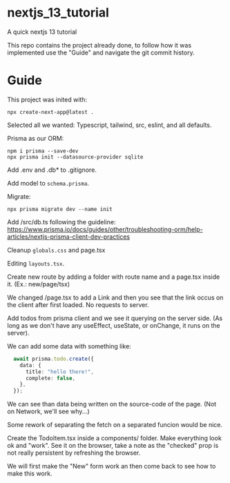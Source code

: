 # nextjs_13_tutorial
A quick nextjs 13 tutorial

This repo contains the project already done, to follow how it was
implemented use the "Guide" and navigate the git commit history.


# Guide
This project was inited with:
```
npx create-next-app@latest .
```

Selected all we wanted: Typescript, tailwind, src, eslint, and all defaults.


Prisma as our ORM:
```
npm i prisma --save-dev
npx prisma init --datasource-provider sqlite
```

Add .env  and .db* to .gitignore.

Add model to `schema.prisma`.

Migrate:
```
npx prisma migrate dev --name init
```

Add /src/db.ts following the guideline:
https://www.prisma.io/docs/guides/other/troubleshooting-orm/help-articles/nextjs-prisma-client-dev-practices


Cleanup `globals.css` and page.tsx


Editing `layouts.tsx`.

Create new route by adding a folder with route name and a page.tsx inside it.
(Ex.: new/page/tsx)


We changed /page.tsx to add a Link and then you see that the link
occus on the client after first loaded. No requests to server.


Add todos from prisma client and we see it querying on the server side.
(As long as we don't have any useEffect, useState, or onChange, it runs on the server).

We can add some data with something like:
```ts
  await prisma.todo.create({
    data: {
      title: "hello there!",
      complete: false,
    },
  });
```

We can see than data being written on the source-code of the page.
(Not on Network, we'll see why...)


Some rework of separating the fetch on a separated funcion would be nice.


Create the TodoItem.tsx inside a components/ folder. Make everything look
ok and "work". See it on the browser, take a note as the "checked" prop is
not really persistent by refreshing the browser.


We will first make the "New" form work an then come back to see how to make
this work.
